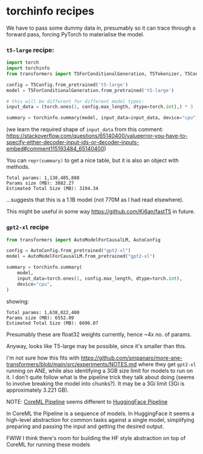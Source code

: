 # torchinfo recipes

We have to pass some dummy data in, presumably so it can trace through a forward pass, forcing PyTorch to materialise the model.

### `t5-large` recipe:

```python
import torch
import torchinfo
from transformers import T5ForConditionalGeneration, T5Tokenizer, T5Config

config = T5Config.from_pretrained('t5-large')
model = T5ForConditionalGeneration.from_pretrained('t5-large')

# this will be different for different model types:
input_data = (torch.ones(1, config.max_length, dtype=torch.int),) * 3

summary = torchinfo.summary(model, input_data=input_data, device="cpu")
```

(we learn the required shape of `input_data` from this comment: https://stackoverflow.com/questions/65140400/valueerror-you-have-to-specify-either-decoder-input-ids-or-decoder-inputs-embed#comment115193484_65140400)

You can `repr(summary)` to get a nice table, but it is also an object with methods.

```
Total params: 1,138,405,888
Params size (MB): 3082.27
Estimated Total Size (MB): 3194.34
```
...suggests that this is a 1.1B model (not 770M as I had read elsewhere).

This might be useful in some way https://github.com/Ki6an/fastT5 in future.

### `gpt2-xl` recipe

```python
from transformers import AutoModelForCausalLM, AutoConfig

config = AutoConfig.from_pretrained("gpt2-xl")
model = AutoModelForCausalLM.from_pretrained("gpt2-xl")

summary = torchinfo.summary(
    model,
    input_data=torch.ones(1, config.max_length, dtype=torch.int),
    device="cpu",
)
```

showing:
```
Total params: 1,638,022,400
Params size (MB): 6552.09
Estimated Total Size (MB): 6696.07
```

Presumably these are float32 weights currently, hence ~4x no. of params.

Anyway, looks like T5-large may be possible, since it's smaller than this.

I'm not sure how this fits with https://github.com/smpanaro/more-ane-transformers/blob/main/src/experiments/NOTES.md where they get `gpt2-xl` running on ANE, while also identifying a 3GB size limit for models to run on it.  I don't quite follow what is the pipeline trick they talk about doing (seems to involve breaking the model into chunks?). It may be a 3Gi limit (3Gi is approximately 3.221 GB).


NOTE: [CoreML Pipeline](https://apple.github.io/coremltools/source/coremltools.models.html#module-coremltools.models.pipeline) seems different to [HuggingFace Pipeline](https://huggingface.co/docs/transformers/main_classes/pipelines)

In CoreML the Pipeline is a sequence of models. In HuggingFace it seems a high-level abstraction for common tasks against a single model, simplifying preparing and passing the input and getting the desired output.

FWIW I think there's room for building the HF style abstraction on top of CoreML for running these models
